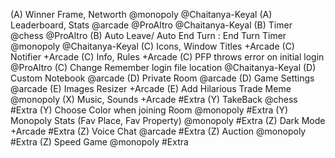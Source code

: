 (A) Winner Frame, Networth @monopoly @Chaitanya-Keyal
(A) Leaderboard, Stats @arcade @ProAltro @Chaitanya-Keyal
(B) Timer @chess @ProAltro
(B) Auto Leave/ Auto End Turn : End Turn Timer @monopoly @Chaitanya-Keyal
(C) Icons, Window Titles +Arcade
(C) Notifier +Arcade
(C) Info, Rules +Arcade
(C) PFP throws error on initial login @ProAltro
(C) Change Remember login file location @Chaitanya-Keyal
(D) Custom Notebook @arcade
(D) Private Room @arcade
(D) Game Settings @arcade
(E) Images Resizer +Arcade
(E) Add Hilarious Trade Meme @monopoly
(X) Music, Sounds +Arcade #Extra
(Y) TakeBack @chess #Extra
(Y) Choose Color when joining Room @monopoly #Extra
(Y) Monopoly Stats (Fav Place, Fav Property) @monopoly #Extra
(Z) Dark Mode +Arcade #Extra
(Z) Voice Chat @arcade #Extra
(Z) Auction @monopoly #Extra
(Z) Speed Game @monopoly #Extra
